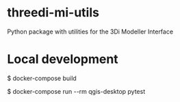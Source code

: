 # threedi-mi-utils
Python package with utilities for the 3Di Modeller Interface

# Local development

  $ docker-compose build

  $ docker-compose run --rm qgis-desktop pytest